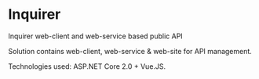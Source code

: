 # Inquirer
Inquirer web-client and web-service based public API

Solution contains web-client, web-service & web-site for API management.

Technologies used: ASP.NET Core 2.0 + Vue.JS. 
